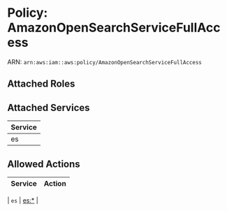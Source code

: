 # Policy: AmazonOpenSearchServiceFullAccess

ARN: `arn:aws:iam::aws:policy/AmazonOpenSearchServiceFullAccess`

## Attached Roles

## Attached Services

| Service |
|---------|
| es |

## Allowed Actions

| Service | Action |
|:-------:|--------|

| `es` | [es:*](../actions.md#es:all) |
